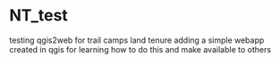 # NT_test
testing qgis2web for trail camps land tenure
adding a simple webapp created in qgis for learning how to do this and make available to others
